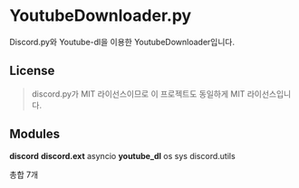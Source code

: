 # YoutubeDownloader.py
Discord.py와 Youtube-dl을 이용한 YoutubeDownloader입니다.

## License
> discord.py가 MIT 라이선스이므로 이 프로젝트도 동일하게 MIT 라이선스입니다.

## Modules
**discord**
**discord.ext**
asyncio
**youtube_dl**
os
sys
discord.utils

총합 7개
